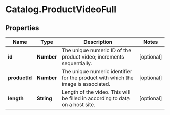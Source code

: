 # Catalog.ProductVideoFull

## Properties
Name | Type | Description | Notes
------------ | ------------- | ------------- | -------------
**id** | **Number** | The unique numeric ID of the product video; increments sequentially.  | [optional] 
**productId** | **Number** | The unique numeric identifier for the product with which the image is associated.  | [optional] 
**length** | **String** | Length of the video. This will be filled in according to data on a host site.  | [optional] 
